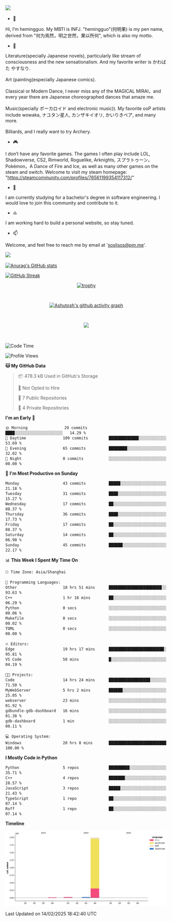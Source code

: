 ![](https://github.com/hemingguo/hemingguo/blob/main/butterfly_smile.png)

- 👋
  
Hi, I’m hemingguo. My MBTI is INFJ. "hemingguo"(何明果) is my pen name, derived from "何为焉然，明之世然，果以所何", which is also my motto.



- 🎨
  

Literature(specially Japanese novels), particularly like stream of consciousness and the new sensationalism. And my favorite writer is かわばた やすなり. <br><br>
Art (painting(especially Japanese comics). <br><br>
Classical or Modern Dance, I never miss any of the MAGICAL MIRAI，and every year there are Japanese choreographed dances that amaze me. <br><br>
Music(specially ボーカロイド and electronic music)). My favorite ooP artists include wowaka, ナユタン星人, カンザキイオリ, かいりきベア, and many more. <br><br>
Billiards, and I really want to try Archery.



- 🎮 


I don’t have any favorite games. The games I often play include LOL, Shadowverse, CS2, Rimworld, Roguelike, Arknights, スプラトゥーン，Pokémon，A Dance of Fire and Ice, as well as many other games on the steam and switch. Welcome to visit my steam homepage: "https://steamcommunity.com/profiles/76561199354117312/"



- 🌱



I am currently studying for a bachelor's degree in software engineering. I would love to join this community and contribute to it.



- ♎ 


I am working hard to build a personal website, so stay tuned.



- 📫 


Welcome, and feel free to reach me by email at 'sosljsos@pm.me'.


![](http://antzuhl.cn:4000/get/@hemingguo.readme)

[![Anurag's GitHub stats](https://github-readme-stats.vercel.app/api?username=hemingguo&show_icons=true&count_private=true&theme=aura&hide_border=true&icon_color=FF4500&text_color=76EE00)](https://github.com/anuraghazra/github-readme-stats)    



[![GitHub Streak](https://github-readme-streak-stats.herokuapp.com/?user=hemingguo&hide_border=true&theme=tokyonight)](https://git.io/streak-stats)

<div align="center">

[![trophy](https://github-profile-trophy.vercel.app/?username=hemingguo&theme=dracula)](https://github.com/ryo-ma/github-profile-trophy)

<br>

[![Ashutosh's github activity graph](https://github-readme-activity-graph.vercel.app/graph?username=hemingguo&theme=tokyo-night&hide_border=true)](https://github.com/ashutosh00710/github-readme-activity-graph)

</div>

<br>

<p align="center">
  <a href="https://skillicons.dev">
    <img src="https://skillicons.dev/icons?i=cpp,c,vim,py,clion,github,git,docker,java,js,idea,linux,md,matlab,nodejs,obsidian,pycharm,pytorch,qt,react,stackoverflow,unreal,unity,vscode,vue,windows" />
  </a>
</p>

<br>

<!--START_SECTION:waka-->
![Code Time](http://img.shields.io/badge/Code%20Time-2%2C024%20hrs%2019%20mins-blue)

![Profile Views](http://img.shields.io/badge/Profile%20Views-2-blue)

**🐱 My GitHub Data** 

> 📦 478.3 kB Used in GitHub's Storage 
 > 
> 🚫 Not Opted to Hire
 > 
> 📜 7 Public Repositories 
 > 
> 🔑 4 Private Repositories 
 > 
**I'm an Early 🐤** 

```text
🌞 Morning                29 commits          ████░░░░░░░░░░░░░░░░░░░░░   14.29 % 
🌆 Daytime                109 commits         █████████████░░░░░░░░░░░░   53.69 % 
🌃 Evening                65 commits          ████████░░░░░░░░░░░░░░░░░   32.02 % 
🌙 Night                  0 commits           ░░░░░░░░░░░░░░░░░░░░░░░░░   00.00 % 
```
📅 **I'm Most Productive on Sunday** 

```text
Monday                   43 commits          █████░░░░░░░░░░░░░░░░░░░░   21.18 % 
Tuesday                  31 commits          ████░░░░░░░░░░░░░░░░░░░░░   15.27 % 
Wednesday                17 commits          ██░░░░░░░░░░░░░░░░░░░░░░░   08.37 % 
Thursday                 36 commits          ████░░░░░░░░░░░░░░░░░░░░░   17.73 % 
Friday                   17 commits          ██░░░░░░░░░░░░░░░░░░░░░░░   08.37 % 
Saturday                 14 commits          ██░░░░░░░░░░░░░░░░░░░░░░░   06.90 % 
Sunday                   45 commits          ██████░░░░░░░░░░░░░░░░░░░   22.17 % 
```


📊 **This Week I Spent My Time On** 

```text
🕑︎ Time Zone: Asia/Shanghai

💬 Programming Languages: 
Other                    18 hrs 51 mins      ███████████████████████░░   93.63 % 
C++                      1 hr 16 mins        ██░░░░░░░░░░░░░░░░░░░░░░░   06.29 % 
Python                   0 secs              ░░░░░░░░░░░░░░░░░░░░░░░░░   00.06 % 
Makefile                 0 secs              ░░░░░░░░░░░░░░░░░░░░░░░░░   00.02 % 
TOML                     0 secs              ░░░░░░░░░░░░░░░░░░░░░░░░░   00.00 % 

🔥 Editors: 
Edge                     19 hrs 17 mins      ████████████████████████░   95.81 % 
VS Code                  50 mins             █░░░░░░░░░░░░░░░░░░░░░░░░   04.19 % 

🐱‍💻 Projects: 
Code                     14 hrs 24 mins      ██████████████████░░░░░░░   71.50 % 
MyWebServer              5 hrs 2 mins        ██████░░░░░░░░░░░░░░░░░░░   25.05 % 
webserver                23 mins             ░░░░░░░░░░░░░░░░░░░░░░░░░   01.92 % 
gdbundle-gdb-dashboard   16 mins             ░░░░░░░░░░░░░░░░░░░░░░░░░   01.38 % 
gdb-dashboard            1 min               ░░░░░░░░░░░░░░░░░░░░░░░░░   00.11 % 

💻 Operating System: 
Windows                  20 hrs 8 mins       █████████████████████████   100.00 % 
```

**I Mostly Code in Python** 

```text
Python                   5 repos             █████████░░░░░░░░░░░░░░░░   35.71 % 
C++                      4 repos             ███████░░░░░░░░░░░░░░░░░░   28.57 % 
JavaScript               3 repos             █████░░░░░░░░░░░░░░░░░░░░   21.43 % 
TypeScript               1 repo              ██░░░░░░░░░░░░░░░░░░░░░░░   07.14 % 
Roff                     1 repo              ██░░░░░░░░░░░░░░░░░░░░░░░   07.14 % 
```



**Timeline**

![Lines of Code chart](https://raw.githubusercontent.com/hemingguo/hemingguo/main/assets/bar_graph.png)


 Last Updated on 14/02/2025 18:42:40 UTC
<!--END_SECTION:waka-->
<!---
hemingguo/hemingguo is a ✨ special ✨ repository because its `README.md` (this file) appears on your GitHub profile.
You can click the Preview link to take a look at your changes.
--->
